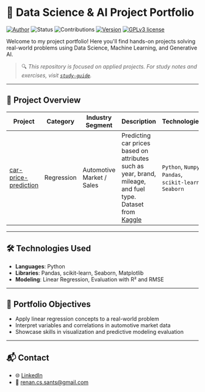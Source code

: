 # 🧠 Data Science & AI Project Portfolio
[![Author](https://img.shields.io/badge/Author-Renan%20Cardoso-red.svg)](https://www.linkedin.com/in/renan-cardoso-8323b151) 
![Status](https://img.shields.io/badge/Status-Em%20Desenvolvimento-orange.svg)
![Contributions](https://img.shields.io/badge/Contributions-Welcome-brightgreen.svg?style=flat)
[![Version](https://img.shields.io/badge/python-3.7+-blue.svg)](https://www.python.org/downloads/release/python-365/) 
[![GPLv3 license](https://img.shields.io/badge/License-GPLv3-blue.svg)](http://perso.crans.org/besson/LICENSE.html) 


Welcome to my project portfolio! Here you'll find hands-on projects solving real-world problems using Data Science, Machine Learning, and Generative AI.

> 🔍 *This repository is focused on applied projects. For study notes and exercises, visit [`study-guide`](https://github.com/reynancs/study-guide).*

---

## 📂 Project Overview

| Project | Category | Industry Segment | Description | Technologies |
|---------|----------|------------------|-------------|--------------|
| [car-price-prediction](https://github.com/reynancs/car_price_prediction) | Regression | Automotive Market / Sales | Predicting car prices based on attributes such as year, brand, mileage, and fuel type. Dataset from [Kaggle](https://www.kaggle.com/datasets/hellbuoy/car-price-prediction/data) | `Python`, `Numpy` `Pandas`, `scikit-learn`, `Seaborn` |

---

## 🛠️ Technologies Used

- **Languages**: Python  
- **Libraries**: Pandas, scikit-learn, Seaborn, Matplotlib  
- **Modeling**: Linear Regression, Evaluation with R² and RMSE  

---

## 📌 Portfolio Objectives

- Apply linear regression concepts to a real-world problem  
- Interpret variables and correlations in automotive market data  
- Showcase skills in visualization and predictive modeling evaluation  

---

## 📬 Contact

- 🌐 [LinkedIn](https://www.linkedin.com/in/renan-cardoso-8323b151/)
- 📧 renan.cs.sants@gmail.com
